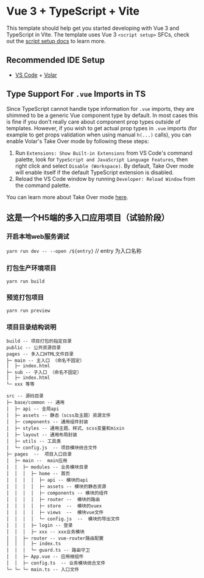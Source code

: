 # Vue 3 + TypeScript + Vite

This template should help get you started developing with Vue 3 and TypeScript in Vite. The template uses Vue 3 `<script setup>` SFCs, check out the [script setup docs](https://v3.vuejs.org/api/sfc-script-setup.html#sfc-script-setup) to learn more.

## Recommended IDE Setup

- [VS Code](https://code.visualstudio.com/) + [Volar](https://marketplace.visualstudio.com/items?itemName=Vue.volar)

## Type Support For `.vue` Imports in TS

Since TypeScript cannot handle type information for `.vue` imports, they are shimmed to be a generic Vue component type by default. In most cases this is fine if you don't really care about component prop types outside of templates. However, if you wish to get actual prop types in `.vue` imports (for example to get props validation when using manual `h(...)` calls), you can enable Volar's Take Over mode by following these steps:

1. Run `Extensions: Show Built-in Extensions` from VS Code's command palette, look for `TypeScript and JavaScript Language Features`, then right click and select `Disable (Workspace)`. By default, Take Over mode will enable itself if the default TypeScript extension is disabled.
2. Reload the VS Code window by running `Developer: Reload Window` from the command palette.

You can learn more about Take Over mode [here](https://github.com/johnsoncodehk/volar/discussions/471).

## 这是一个H5端的多入口应用项目（试验阶段）

### 开启本地web服务调试

`yarn run dev -- --open /${entry}` // entry 为入口名称

### 打包生产环境项目

`yarn run build`

### 预览打包项目

`yarn run preview`

### 项目目录结构说明
```
build -- 项目打包的指定目录
public -- 公共资源目录
pages -- 多入口HTML文件目录
├─ main -- 主入口 （命名不固定）
│  ├─ index.html
├─ sub -- 子入口 （命名不固定）
│  ├─ index.html
└─ xxx 等等

src -- 源码目录
├─ base/common -- 通用
│  ├─ api -- 全局api
│  ├─ assets -- 静态（scss及主题）资源文件
│  ├─ components -- 通用组件封装
│  ├─ styles -- 通用主题、样式、scss变量和mixin
│  ├─ layout -- 通用布局封装 
│  ├─ utils -- 工具类
│  └─ config.js  -- 项目模块统合文件
├─ pages  --  项目入口目录
│  ├─ main --  main应用
│  │  ├─ modules -- 业务模块目录
│  │  │  ├─ home -- 首页
│  │  │  │  ├─ api -- 模块的api
│  │  │  │  ├─ assets -- 模块的静态资源
│  │  │  │  ├─ components -- 模块的组件
│  │  │  │  ├─ router --  模块的路由
│  │  │  │  ├─ store  --  模块的vuex
│  │  │  │  ├─ views  --  模块vue文件
│  │  │  │  └─ config.js  --  模块的导出文件
│  │  │  ├─ login -- 登录
│  │  │  ├─ xxx -- xxx业务模块
│  │  ├─ router -- vue-router路由配置
│  │  │  ├─ index.ts
│  │  │  └─ guard.ts -- 路由守卫
│  │  ├─ App.vue -- 应用根组件
│  │  ├─ config.ts  -- 业务模块统合文件
└─ └─ └─ main.ts -- 入口文件
``` 